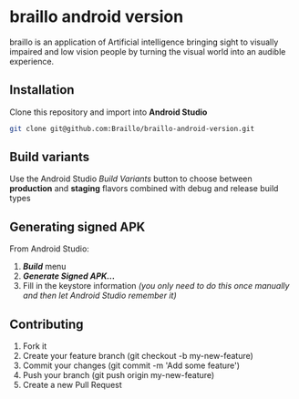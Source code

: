 # braillo android version
braillo is an application of Artificial intelligence bringing sight to visually impaired and low vision people by turning the visual world into an audible experience.

## Installation
Clone this repository and import into **Android Studio**
```bash
git clone git@github.com:Braillo/braillo-android-version.git
```

## Build variants
Use the Android Studio *Build Variants* button to choose between **production** and **staging** flavors combined with debug and release build types


## Generating signed APK
From Android Studio:
1. ***Build*** menu
2. ***Generate Signed APK...***
3. Fill in the keystore information *(you only need to do this once manually and then let Android Studio remember it)*


## Contributing

1. Fork it
2. Create your feature branch (git checkout -b my-new-feature)
3. Commit your changes (git commit -m 'Add some feature')
4. Push your branch (git push origin my-new-feature)
5. Create a new Pull Request
